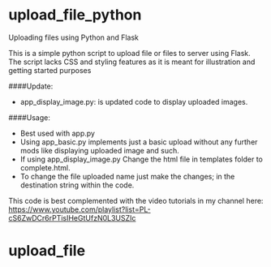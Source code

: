 # upload_file_python
Uploading files using Python and Flask

This is a simple python script to upload file or files to server using Flask.
The script lacks CSS and styling features as it is meant for illustration and getting started purposes

####Update:
- app_display_image.py: is updated code to display uploaded images. 

####Usage: 
- Best used with app.py
- Using app_basic.py implements just a basic upload without any further mods like displaying uploaded image and such.
- If using app_display_image.py Change the html file in templates folder to complete.html.
- To change the file uploaded name just make the changes; in the destination string within the code.

This code is best complemented with the video tutorials in my channel here: https://www.youtube.com/playlist?list=PL-cS6ZwDCr6rPTisIHeGtUfzN0L3USZIc

# upload_file
